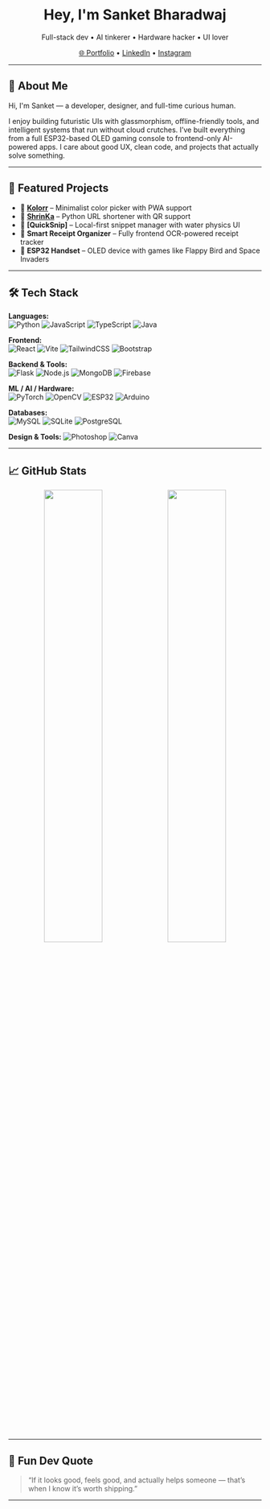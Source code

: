 <h1 align="center">Hey, I'm Sanket Bharadwaj </h1>
<p align="center">
  Full-stack dev • AI tinkerer • Hardware hacker • UI lover
</p>

<p align="center">
  <a href="https://sanketbharadwaj.vercel.app" target="_blank">🌐 Portfolio</a> • 
  <a href="https://www.linkedin.com/in/sanket-bharadwaj-a041b6311" target="_blank">LinkedIn</a> • 
  <a href="https://instagram.com/sanket_half_blood" target="_blank">Instagram</a>
</p>

---

## 🧠 About Me

Hi, I'm Sanket — a developer, designer, and full-time curious human.

I enjoy building futuristic UIs with glassmorphism, offline-friendly tools, and intelligent systems that run without cloud crutches. I’ve built everything from a full ESP32-based OLED gaming console to frontend-only AI-powered apps. I care about good UX, clean code, and projects that actually solve something.

---

## 🚀 Featured Projects

- 🔹 **[Kolorr](https://kolorr.vercel.app)** – Minimalist color picker with PWA support
- 🔹 **[ShrinKa](https://shrinka-fcr8.onrender.com)** – Python URL shortener with QR support
- 🔹 **[QuickSnip]** – Local-first snippet manager with water physics UI
- 🔹 **Smart Receipt Organizer** – Fully frontend OCR-powered receipt tracker
- 🔹 **ESP32 Handset** – OLED device with games like Flappy Bird and Space Invaders

---

## 🛠️ Tech Stack

**Languages:**  
![Python](https://img.shields.io/badge/Python-3670A0?style=for-the-badge&logo=python&logoColor=white)  ![JavaScript](https://img.shields.io/badge/JavaScript-F7DF1E?style=for-the-badge&logo=javascript&logoColor=black)  ![TypeScript](https://img.shields.io/badge/TypeScript-007ACC?style=for-the-badge&logo=typescript&logoColor=white)  ![Java](https://img.shields.io/badge/Java-ED8B00?style=for-the-badge&logo=java&logoColor=white)  

**Frontend:**  
![React](https://img.shields.io/badge/React-20232a?style=for-the-badge&logo=react&logoColor=61DAFB)  ![Vite](https://img.shields.io/badge/Vite-646CFF?style=for-the-badge&logo=vite&logoColor=white)  ![TailwindCSS](https://img.shields.io/badge/TailwindCSS-38B2AC?style=for-the-badge&logo=tailwind-css&logoColor=white)  ![Bootstrap](https://img.shields.io/badge/Bootstrap-7952B3?style=for-the-badge&logo=bootstrap&logoColor=white)

**Backend & Tools:**  
![Flask](https://img.shields.io/badge/Flask-black?style=for-the-badge&logo=flask&logoColor=white)  ![Node.js](https://img.shields.io/badge/Node.js-339933?style=for-the-badge&logo=node.js&logoColor=white)  ![MongoDB](https://img.shields.io/badge/MongoDB-4EA94B?style=for-the-badge&logo=mongodb&logoColor=white)  ![Firebase](https://img.shields.io/badge/Firebase-FFCA28?style=for-the-badge&logo=firebase&logoColor=black)

**ML / AI / Hardware:**  
![PyTorch](https://img.shields.io/badge/PyTorch-EE4C2C?style=for-the-badge&logo=pytorch&logoColor=white)  ![OpenCV](https://img.shields.io/badge/OpenCV-5C3EE8?style=for-the-badge&logo=opencv&logoColor=white)  ![ESP32](https://img.shields.io/badge/ESP32-000000?style=for-the-badge&logo=espressif&logoColor=white)  ![Arduino](https://img.shields.io/badge/Arduino-00979D?style=for-the-badge&logo=arduino&logoColor=white)

**Databases:**  
![MySQL](https://img.shields.io/badge/MySQL-00758F?style=for-the-badge&logo=mysql&logoColor=white)  ![SQLite](https://img.shields.io/badge/SQLite-07405E?style=for-the-badge&logo=sqlite&logoColor=white)  ![PostgreSQL](https://img.shields.io/badge/Postgres-316192?style=for-the-badge&logo=postgresql&logoColor=white)

**Design & Tools:**  ![Photoshop](https://img.shields.io/badge/Adobe%20Photoshop-31A8FF?style=for-the-badge&logo=adobe-photoshop&logoColor=white)  ![Canva](https://img.shields.io/badge/Canva-00C4CC?style=for-the-badge&logo=canva&logoColor=white)

---

## 📈 GitHub Stats

<p align="center">
  <img src="https://github-readme-stats.vercel.app/api?username=Sanket-Bharadwaj&theme=radical&show_icons=true&count_private=true&hide_border=true" width="48%"/>
  <img src="https://github-readme-stats.vercel.app/api/top-langs/?username=Sanket-Bharadwaj&layout=compact&theme=radical&hide_border=true" width="48%"/>
</p>

---

## 💬 Fun Dev Quote

> “If it looks good, feels good, and actually helps someone — that’s when I know it’s worth shipping.”

---

<!-- Add this if you want the Easter egg -->
<!-- sanket.builds("magic") -->
